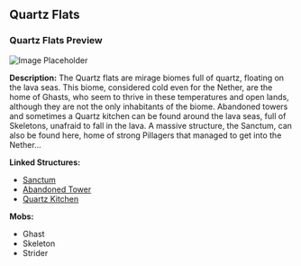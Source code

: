 ﻿## Quartz Flats

### Quartz Flats Preview
![Image Placeholder](https://static.miraheze.org/stardustlabswiki/2/25/IC5.0.2a_quartz_flats.png)

**Description:**
The Quartz flats are mirage biomes full of quartz, floating on the lava seas. This biome, considered cold even for the Nether, are the home of Ghasts, who seem to thrive in these temperatures and open lands, although they are not the only inhabitants of the biome. Abandoned towers and sometimes a Quartz kitchen can be found around the lava seas, full of Skeletons, unafraid to fall in the lava. A massive structure, the Sanctum, can also be found here, home of strong Pillagers that managed to get into the Nether... 

**Linked Structures:**
- [Sanctum](sanctum)
- [Abandoned Tower](abandonedtower)
- [Quartz Kitchen](quartzkitchen)

**Mobs:**
- Ghast
- Skeleton
- Strider
